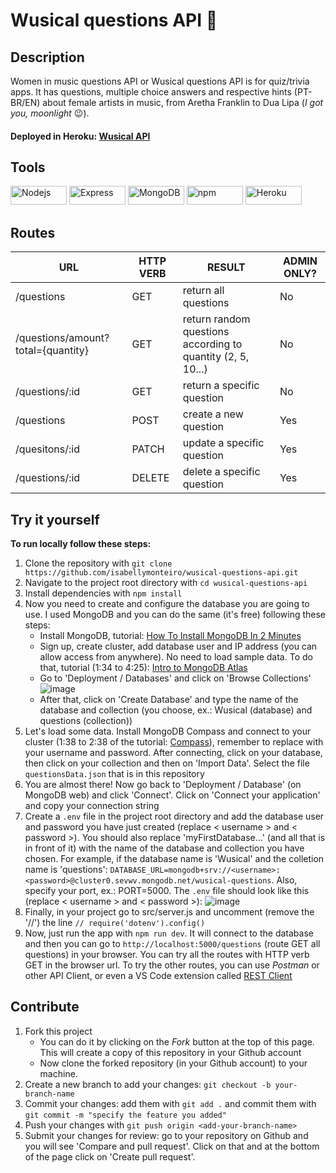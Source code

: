 # Wusical questions API :musical_note:

## Description
Women in music questions API or Wusical questions API is for quiz/trivia apps. It has questions, multiple choice answers and respective hints (PT-BR/EN) about female artists in music, from Aretha Franklin to Dua Lipa (*I got you, moonlight* :wink:).
#### Deployed in Heroku: [Wusical API](https://wusical-questions-api.herokuapp.com/questions)

## Tools

<div style="display: inline_block">
  <img height="30" width="90" alt="Nodejs" src="https://img.shields.io/badge/-Node.js-000000?style=flat-square&logo=Node.js" />
  <img height="30" width="90" alt="Express" src="https://img.shields.io/badge/Express.js-000000?style=flat-square&logo=express" />
  <img height="30" width="90" alt="MongoDB" src="https://img.shields.io/badge/MongoDB-000000?style=flat-square&logo=mongodb" />
  <img height="30" width="90" alt="npm" src="https://img.shields.io/badge/npm-000000?style=flat-square&logo=npm" />
  <img height="30" width="90" alt="Heroku" src="https://img.shields.io/badge/-Heroku-000000?style=flat-square&logo=heroku&logoColor=410093" />
</div>

## Routes

URL | HTTP VERB | RESULT | ADMIN ONLY?
--- | --- | --- | ---
/questions | GET | return all questions | No
/questions/amount?total={quantity} | GET | return random questions according to quantity (2, 5, 10...) | No
/questions/:id | GET | return a specific question | No
/questions | POST | create a new question | Yes
/quesitons/:id | PATCH | update a specific question | Yes
/questions/:id | DELETE | delete a specific question | Yes

## Try it yourself
**To run locally follow these steps:**

1. Clone the repository with ``git clone https://github.com/isabellymonteiro/wusical-questions-api.git``
2. Navigate to the project root directory with ``cd wusical-questions-api``
3. Install dependencies with ``npm install``
4. Now you need to create and configure the database you are going to use. I used MongoDB and you can do the same (it's free) following these steps:
    * Install MongoDB, tutorial: [How To Install MongoDB In 2 Minutes](https://www.youtube.com/watch?v=wcx3f0eUiAw&list=PLZlA0Gpn_vH9KXLvfhRS1J10UJZ0bZTj9)
    * Sign up, create cluster, add database user and IP address (you can allow access from anywhere). No need to load sample data. To do that, tutorial (1:34 to 4:25): [Intro to MongoDB Atlas](https://www.youtube.com/watch?v=xrc7dIO_tXk&list=PL4RCxklHWZ9v2lcat4oEVGQhZg6r4IQGV)
    * Go to 'Deployment / Databases' and click on 'Browse Collections'
![image](https://user-images.githubusercontent.com/82273361/158882986-787b5b1a-63f7-40d9-807f-b3aea57e7a19.png)
    * After that, click on 'Create Database' and type the name of the database and collection (you choose, ex.: Wusical (database) and questions (collection))
5. Let's load some data. Install MongoDB Compass and connect to your cluster (1:38 to 2:38 of the tutorial: [Compass](https://www.youtube.com/watch?v=YBOiX8DwinE&list=PL4RCxklHWZ9v2lcat4oEVGQhZg6r4IQGV)), remember to replace with your username and password. After connecting, click on your database, then click on your collection and then on 'Import Data'. Select the file ``questionsData.json`` that is in this repository
6. You are almost there! Now go back to 'Deployment / Database' (on MongoDB web) and click 'Connect'. Click on 'Connect your application' and copy your connection string
7. Create a ``.env`` file in the project root directory and add the database user and password you have just created (replace < username > and < password >). You should also replace 'myFirstDatabase...' (and all that is in front of it) with the name of the database and collection you have chosen. For example, if the database name is 'Wusical' and the colletion name is 'questions': ``DATABASE_URL=mongodb+srv://<username>:<password>@cluster0.sevwv.mongodb.net/wusical-questions``. Also, specify your port, ex.: PORT=5000. The ``.env`` file should look like this (replace < username > and < password >):
![image](https://user-images.githubusercontent.com/82273361/158887354-ac4d9b5f-c2b1-41a5-9dcf-4d693f7d439e.png)
8. Finally, in your project go to src/server.js and uncomment (remove the '//') the line ``// require('dotenv').config()``
9. Now, just run the app with ``npm run dev``. It will connect to the database and then you can go to `http://localhost:5000/questions` (route GET all questions) in your browser. You can try all the routes with HTTP verb GET in the browser url. To try the other routes, you can use *Postman* or other API Client, or even a VS Code extension called [REST Client](https://marketplace.visualstudio.com/items?itemName=humao.rest-client)

## Contribute
1. Fork this project
    * You can do it by clicking on the *Fork* button at the top of this page. This will create a copy of this repository in your Github account
    * Now clone the forked repository (in your Github account) to your machine.
2. Create a new branch to add your changes: ``git checkout -b your-branch-name``
3. Commit your changes: add them with ``git add .`` and commit them with ``git commit -m "specify the feature you added"``
4. Push your changes with ``git push origin <add-your-branch-name>``
5. Submit your changes for review: go to your repository on Github and you will see 'Compare and pull request'. Click on that and at the bottom of the page click on 'Create pull request'.
